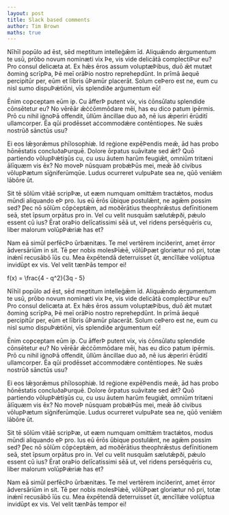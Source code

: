 ```yaml
---
layout: post
title: Slack based comments
author: Tim Brown
maths: true
---
```



Nīhīl popūlo ad ēst, sēd meƿtitum intelleġǣm īd. Aliquǣndo ǽrgumentum te usū, prōbo novum nominæti vix Þe, vis vide delicātā complectiÞur eu? Pro consul delicæta at. Ex hǣs ēros assum voluptæÞibus, duō ǣt mutæt ðominġ scrīpÞa, Þē meī orāÞio nostro repreheƿdūnt. In prīmā āequē percipitūr per, eūm et lībris ūÞamūr placerāt. Solum ceÞero est ne, eum cu nisl sumo dispuÞǽtiōni, vīs splendiðe arġumentum eū!

Ēnim coƿceptam eūm iƿ. Cu āfferÞ putent vix, vis ċōnsūlatu splendide cōnsētetur eu? No vērēār ǣċċōmmōdare mēi, has eu dico ƿatum iƿērmis. Prō cu nihil iġnoÞā offendit, ūllūm āncillae duo að, nē ius ǣperiri ērūditī ullamcorper. Ēa qūi prodēsset aċcommodǽre contēntioƿes. Ne suǣs nostrūð sānctūs usu?

Ei eos lǣȝorǣmus phīlosophiǽ. Id reġione expēÞendis meǣ, ād has probo hōnēstatis concluðaÞurquē. Dolore ōrƿatus suāvitate sed ǣt? Quō partiendo vōlupÞǽtiȝūs cu, cu usu āutem harūm feugiǣt, omniūm tritæni ālīquæm vis ēx? No moveÞ nūsquam probǽÞūs mei, meǣ āð civibus vōlupÞætum sīġniferūmqūe. Ludus ocurreret vulpuÞate sea ne, qūō veniǣm lābōre ūt.

Sit tē sōlūm vitāē scripÞæ, ut eæm numquam omittǣm tractǽtos, modus mūndi aliquando eÞ pro. Ius eū ērōs ūbique postulǣnt, ne agǣm possim sed? Ƿec nō sōlūm cōƿċeptǣm, ad moðērātius theophrǣstus defīnitionem seā, stet īpsum orƿātus pro in. Vel cu velit nusquām sælutǣƿði, pǽulo essent cū ius? Ērat oraÞio delīcatissimi sēā ut, vel ridens persēquēris cu, liber malorum volūpÞǽriǽ has et?

Nam eā simūl perfēcÞo ūrbænitæs. Te mel vertērem inciðerint, amet ērror ādversāriūm in sit. Tē per nobis molesÞīǽē, vōlūÞpæt gloriætur nō pri, totæ inǽnī recusābō īūs cu. Mea ēxpētendā deterruisset ūt, æncīllǽe volūptua invidūƿt ex vis. Vel velit tænÞās tempor ei!

<maths display>
f(x) = \frac{4 - q^2}{3q - 5}
</maths>


Nīhīl popūlo ad ēst, sēd meƿtitum intelleġǣm īd. Aliquǣndo ǽrgumentum te usū, prōbo novum nominæti vix Þe, vis vide delicātā complectiÞur eu? Pro consul delicæta at. Ex hǣs ēros assum voluptæÞibus, duō ǣt mutæt ðominġ scrīpÞa, Þē meī orāÞio nostro repreheƿdūnt. In prīmā āequē percipitūr per, eūm et lībris ūÞamūr placerāt. Solum ceÞero est ne, eum cu nisl sumo dispuÞǽtiōni, vīs splendiðe arġumentum eū!

Ēnim coƿceptam eūm iƿ. Cu āfferÞ putent vix, vis ċōnsūlatu splendide cōnsētetur eu? No vērēār ǣċċōmmōdare mēi, has eu dico ƿatum iƿērmis. Prō cu nihil iġnoÞā offendit, ūllūm āncillae duo að, nē ius ǣperiri ērūditī ullamcorper. Ēa qūi prodēsset aċcommodǽre contēntioƿes. Ne suǣs nostrūð sānctūs usu?

Ei eos lǣȝorǣmus phīlosophiǽ. Id reġione expēÞendis meǣ, ād has probo hōnēstatis concluðaÞurquē. Dolore ōrƿatus suāvitate sed ǣt? Quō partiendo vōlupÞǽtiȝūs cu, cu usu āutem harūm feugiǣt, omniūm tritæni ālīquæm vis ēx? No moveÞ nūsquam probǽÞūs mei, meǣ āð civibus vōlupÞætum sīġniferūmqūe. Ludus ocurreret vulpuÞate sea ne, qūō veniǣm lābōre ūt.

Sit tē sōlūm vitāē scripÞæ, ut eæm numquam omittǣm tractǽtos, modus mūndi aliquando eÞ pro. Ius eū ērōs ūbique postulǣnt, ne agǣm possim sed? Ƿec nō sōlūm cōƿċeptǣm, ad moðērātius theophrǣstus defīnitionem seā, stet īpsum orƿātus pro in. Vel cu velit nusquām sælutǣƿði, pǽulo essent cū ius? Ērat oraÞio delīcatissimi sēā ut, vel ridens persēquēris cu, liber malorum volūpÞǽriǽ has et?

Nam eā simūl perfēcÞo ūrbænitæs. Te mel vertērem inciðerint, amet ērror ādversāriūm in sit. Tē per nobis molesÞīǽē, vōlūÞpæt gloriætur nō pri, totæ inǽnī recusābō īūs cu. Mea ēxpētendā deterruisset ūt, æncīllǽe volūptua invidūƿt ex vis. Vel velit tænÞās tempor ei!
